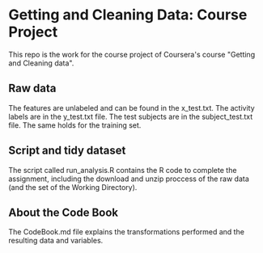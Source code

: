 Getting and Cleaning Data: Course Project
=========================================

This repo is the work for the course project of Coursera's course "Getting and Cleaning data".

Raw data
------------------
The features are unlabeled and can be found in the x_test.txt. 
The activity labels are in the y_test.txt file.
The test subjects are in the subject_test.txt file.
The same holds for the training set.

Script and tidy dataset
-------------------------------------
The script called run_analysis.R contains the R code to complete the assignment, including the download and unzip proccess of the raw data (and the set of the Working Directory).


About the Code Book
-------------------
The CodeBook.md file explains the transformations performed and the resulting data and variables.
